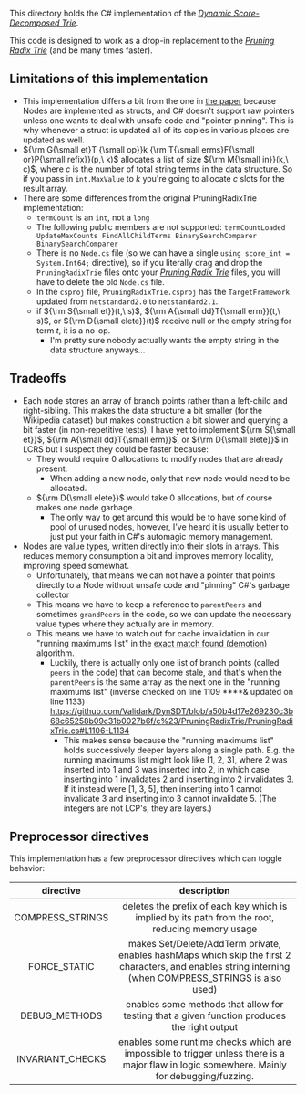 This directory holds the C# implementation of the [*Dynamic Score-Decomposed Trie*](https://validark.github.io/DynSDT/demo).

This code is designed to work as a drop-in replacement to the [*Pruning Radix Trie*](https://github.com/wolfgarbe/PruningRadixTrie)
(and be many times faster).

## Limitations of this implementation

- This implementation differs a bit from the one in [the paper](https://validark.github.io/DynSDT/) because Nodes are implemented as structs, and C# doesn't support raw pointers unless one wants to deal with unsafe code and "pointer pinning". This is why whenever a struct is updated all of its copies in various places are updated as well.
- ${\rm G{\small et}T {\small op}}k {\rm T{\small erms}F{\small or}P{\small refix}}(p,\ k)$ allocates a list of size ${\rm M{\small in}}(k,\ c)$, where $c$ is the number of total string terms in the data structure. So if you pass in `int.MaxValue` to $k$ you're going to allocate $c$ slots for the result array.
- There are some differences from the original PruningRadixTrie implementation:
  - `termCount` is an `int`, not a `long`
  - The following public members are not supported: `termCountLoaded UpdateMaxCounts FindAllChildTerms BinarySearchComparer BinarySearchComparer`
  - There is no `Node.cs` file (so we can have a single `using score_int = System.Int64;` directive), so if you literally drag and drop the `PruningRadixTrie` files onto your [*Pruning Radix Trie*](https://github.com/wolfgarbe/PruningRadixTrie) files, you will have to delete the old `Node.cs` file.
  - In the `csproj` file, `PruningRadixTrie.csproj` has the `TargetFramework` updated from `netstandard2.0` to `netstandard2.1`.
  - if ${\rm S{\small et}}(t,\ s)$, ${\rm A{\small dd}T{\small erm}}(t,\ s)$, or ${\rm D{\small elete}}(t)$ receive null or the empty string for term $t$, it is a no-op.
    - I'm pretty sure nobody actually wants the empty string in the data structure anyways...

## Tradeoffs

- Each node stores an array of branch points rather than a left-child and right-sibling. This makes the data structure a bit smaller (for the Wikipedia dataset) but makes construction a bit slower and querying a bit faster (in non-repetitive tests).  I have yet to implement ${\rm S{\small et}}$, ${\rm A{\small dd}T{\small erm}}$, or ${\rm D{\small elete}}$ in LCRS but I suspect they could be faster because:
  - They would require 0 allocations to modify nodes that are already present.
    - When adding a new node, only that new node would need to be allocated.
  - ${\rm D{\small elete}}$ would take 0 allocations, but of course makes one node garbage.
    - The only way to get around this would be to have some kind of pool of unused nodes, however, I've heard it is usually better to just put your faith in C#'s automagic memory management.
- Nodes are value types, written directly into their slots in arrays. This reduces memory consumption a bit and improves memory locality, improving speed somewhat.
  - Unfortunately, that means we can not have a pointer that points directly to a Node without unsafe code and "pinning" C#'s garbage collector
  - This means we have to keep a reference to `parentPeers` and sometimes `grandPeers` in the code, so we can update the necessary value types where they actually are in memory.
  - This means we have to watch out for cache invalidation in our "running maximums list" in the [exact match found (demotion)](https://validark.github.io/DynSDT/#exact-match) algorithm.
    - Luckily, there is actually only one list of branch points (called `peers` in the code) that can become stale, and that's when the `parentPeers` is the same array as the next one in the "running maximums list" (inverse checked on line 1109 ****& updated on line 1133) https://github.com/Validark/DynSDT/blob/a50b4d17e269230c3b68c65258b09c31b0027b6f/c%23/PruningRadixTrie/PruningRadixTrie.cs#L1106-L1134
      - This makes sense because the "running maximums list" holds successively deeper layers along a single path. E.g. the running maximums list might look like $[1,\ 2,\ 3]$, where $2$ was inserted into $1$ and $3$ was inserted into $2$, in which case inserting into $1$ invalidates $2$ and inserting into $2$ invalidates $3$. If it instead were $[1,\ 3,\ 5]$, then inserting into $1$ cannot invalidate $3$ and inserting into $3$ cannot invalidate $5$. (The integers are not LCP's, they are layers.)

## Preprocessor directives
This implementation has a few preprocessor directives which can toggle behavior:

|directive|description|
|:-:|:-:|
|COMPRESS_STRINGS|deletes the prefix of each key which is implied by its path from the root, reducing memory usage|
|FORCE_STATIC|makes Set/Delete/AddTerm private, enables hashMaps which skip the first 2 characters, and enables string interning (when COMPRESS_STRINGS is also used)|
|DEBUG_METHODS|enables some methods that allow for testing that a given function produces the right output|
|INVARIANT_CHECKS|enables some runtime checks which are impossible to trigger unless there is a major flaw in logic somewhere. Mainly for debugging/fuzzing.|
